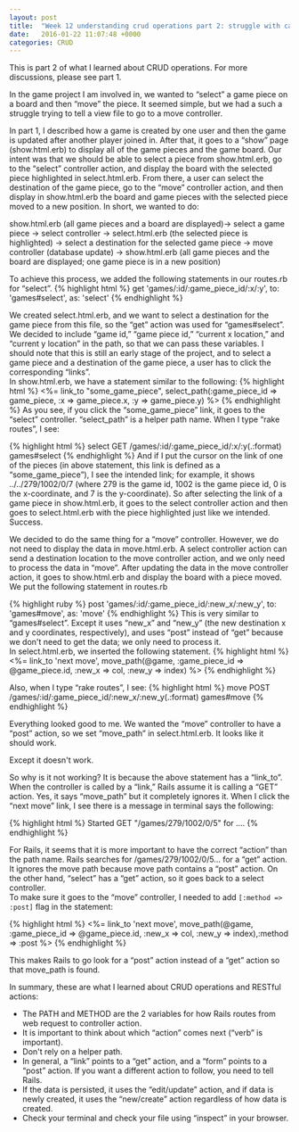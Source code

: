 ```yaml
---
layout: post
title:  "Week 12 understanding crud operations part 2: struggle with calling Move controller action"
date:   2016-01-22 11:07:48 +0000
categories: CRUD
---
```

This is part 2 of what I learned about CRUD operations.  For more discussions, please see part 1.  


In the game project I am involved in, we wanted to “select” a game piece on a board and then “move” the piece.  It seemed simple, but we had a such a struggle trying to tell a view file to go to a move controller.  


In part 1, I described how a game is created by one user and then the game is updated after another player joined in.  After that, it goes to a “show” page (show.html.erb) to display all of  the game pieces and the game board.  Our intent was that we should be able to select a piece from show.html.erb, go to the “select” controller action, and display the board with the selected piece highlighted in select.html.erb.  From there, a user can select the destination of the game piece, go to the “move” controller action, and then display in show.html.erb the board and game pieces with the selected piece moved to a new position.  In short, we wanted to do:


  show.html.erb (all game pieces and a board are displayed)-> select a game piece -> select controller -> select.html.erb (the selected piece is highlighted) -> select a destination for the selected game piece -> move controller (database update) -> show.html.erb (all game pieces and the board are displayed; one game piece is in a new position)


To achieve this process, we added the following statements in our routes.rb for “select”.
{% highlight html %} 
  get 'games/:id/:game_piece_id/:x/:y', to: 'games#select', as: 'select'
{% endhighlight %}

We created select.html.erb, and we want to select a destination for the game piece from this file, so the “get” action was used for “games#select”.  We decided to include “game id,” “game piece id,” “current x location,” and “current y location” in the path, so that we can pass these variables.  I should note that this is still an early stage of the project, and to select a game piece and a destination of the game piece, a user has to click the corresponding “links”.  
In show.html.erb, we have a statement similar to the following:
{% highlight html %} 
<%= link_to "some_game_piece", select_path(:game_piece_id => game_piece, :x => game_piece.x, :y => game_piece.y) %>
{% endhighlight %}
As you see, if you click the “some_game_piece” link, it goes to the “select” controller.  “select_path” is a helper path name.  When I type “rake routes”, I see:

{% highlight html %} 
  select GET    /games/:id/:game_piece_id/:x/:y(.:format)   games#select
{% endhighlight %}
And if I put the cursor on the link of one of the pieces (in above statement, this link is defined as a “some_game_piece”), I see the intended link; for example, it shows ../../279/1002/0/7 (where 279 is the game id, 1002 is the game piece id, 0 is the x-coordinate, and 7 is the y-coordinate).  So after selecting the link of a game piece in show.html.erb, it goes to the select controller action and then goes to select.html.erb with the piece highlighted just like we intended.  Success.  


We decided to do the same thing for a “move” controller.  However, we do not need to display the data in move.html.erb.  A select controller action can send a destination location to the move controller action, and we only need to process the data in “move”.  After updating the data in the move controller action, it goes to show.html.erb and display the board with a piece moved.
We put the following statement in routes.rb

{% highlight ruby %}
  post 'games/:id/:game_piece_id/:new_x/:new_y', to: 'games#move', as: 'move'
{% endhighlight %}
This is very similar to “games#select”.  Except it uses “new_x” and “new_y” (the new destination x and y coordinates, respectively), and uses “post” instead of “get” because we don't need to get the data; we only need to process it.  
In select.html.erb, we inserted the following statement.
{% highlight html %} 
<%= link_to 'next move', move_path(@game, :game_piece_id => @game_piece.id, :new_x => col, :new_y => index) %>
{% endhighlight %}

Also, when I type “rake routes”, I see:
{% highlight html %} 
  move POST   /games/:id/:game_piece_id/:new_x/:new_y(.:format)    games#move
{% endhighlight %}

Everything looked good to me.  We wanted the “move” controller to have a “post” action, so we set “move_path” in select.html.erb.  It looks like it should work.


Except it doesn't work.  


So why is it not working?  It is because the above statement has a “link_to”.  When the controller is called by a “link,” Rails assume it is calling a “GET” action.  Yes, it says “move_path” but it completely ignores it.  When I click the “next move” link, I see there is a message in terminal says the following:

{% highlight html %} 
  Started GET "/games/279/1002/0/5" for ....
{% endhighlight %}

For Rails, it seems that it is more important to have the correct “action” than the path name.  Rails searches for /games/279/1002/0/5... for a “get” action.  It ignores the move path because move path contains a “post” action.  On the other hand, “select” has a “get” action, so it goes back to a select controller.  
To make sure it goes to the “move” controller, I needed to add `[:method => :post]` flag in the statement:

{% highlight html %} 
<%= link_to 'next move', move_path(@game, :game_piece_id => @game_piece.id, :new_x => col, :new_y => index),:method => :post %>
{% endhighlight %}

This makes Rails to go look for a “post” action instead of a “get” action so that move_path is found.



In summary, these are what I learned about CRUD operations and RESTful actions:

* The PATH and METHOD are the 2 variables for how Rails routes from web request to controller action.
* It is important to think about which “action” comes next (“verb” is important).
* Don't rely on a helper path.
* In general, a “link” points to a “get” action, and a “form” points to a “post” action.  If you want a different action to follow, you need to tell Rails.    
* If the data is persisted, it uses the “edit/update” action, and if data is newly created, it uses the “new/create” action regardless of how data is created.
* Check your terminal and check your file using “inspect” in your browser.  
